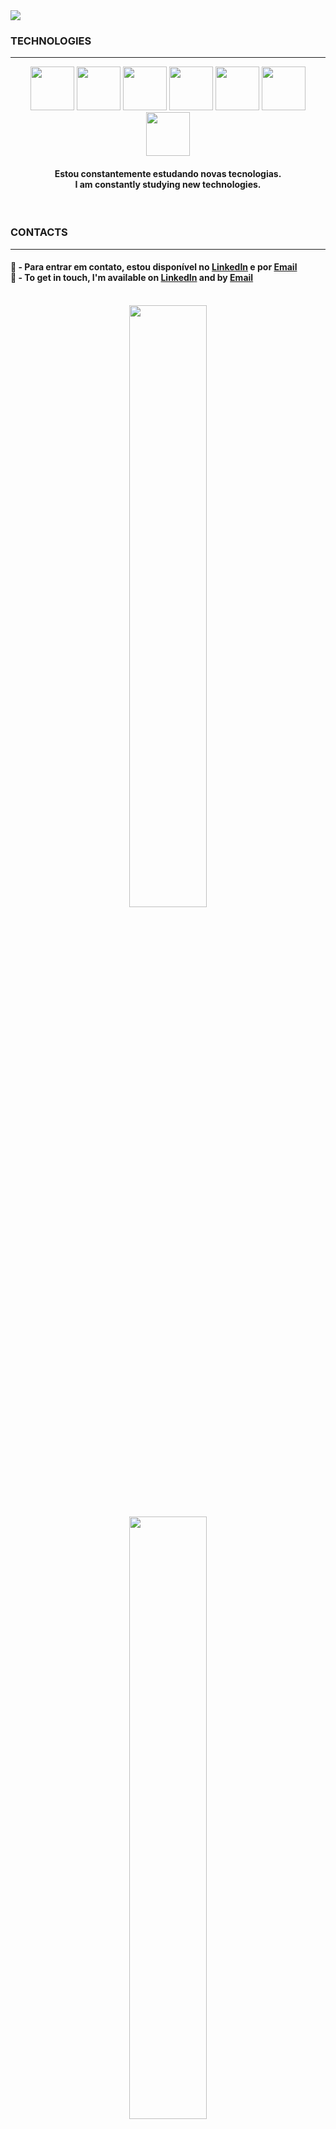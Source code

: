 <img src="https://user-images.githubusercontent.com/95272518/152738186-9d2ccd42-8de7-48c2-9a79-7bbfa7110111.svg">
<h3>TECHNOLOGIES</h3>
<hr>
<div align="center" float="left">
   <img width="70px" src="https://user-images.githubusercontent.com/95272518/152637034-113074fd-01ba-4263-b572-58382b250b40.svg">
   <img width="70px" src="https://user-images.githubusercontent.com/95272518/152637051-49416c82-98fc-45a6-9c3f-a8d53315347f.svg">
   <img width="70px" src="https://user-images.githubusercontent.com/95272518/152637055-b93b5f1d-1701-450a-8b37-e96f390cb62e.svg">
   <img width="70px" src="https://user-images.githubusercontent.com/95272518/152637056-1278896a-a289-4147-abc3-83cdb497e4c9.svg">
   <img width="70px" src="https://user-images.githubusercontent.com/95272518/152637062-b2ff122f-96ce-402c-88d8-47b282b0ef31.svg">
   <img width="70px" src="https://user-images.githubusercontent.com/95272518/152637067-69760f1b-31e1-4ad7-a2dd-978be0e19479.svg">
   <img width="70px" src="https://user-images.githubusercontent.com/95272518/152637068-f69a6109-a08d-4eee-8ca9-f55160df45c3.svg">
</div>
<h4 align="center">Estou constantemente estudando novas tecnologias.
   <br>I am constantly studying new technologies.</h4>
<br>
<h3>CONTACTS</h3>
<hr>
<h4>💬 - Para entrar em contato, estou disponível no <a href="https://linkedin.com/in/markley-sales/">LinkedIn</a> e por <a href="mailto:marksales.dev.eng@gmail.com">Email</a><br>
   💬 - To get in touch, I'm available on <a href="https://linkedin.com/in/markley-sales/">LinkedIn</a> and by <a href="mailto:marksales.dev.eng@gmail.com">Email</a></h4>
<br>
<div align="center" float="left">
   <img width="49.7%" src="https://user-images.githubusercontent.com/95272518/152638376-4865c9a8-1e97-47e3-beeb-4339c9181d7b.gif">
   <img width="49.7%" src="https://user-images.githubusercontent.com/95272518/152638380-0bbf2289-2041-4937-a902-d409ee59991f.gif">
</div>





<!--
**MarkleySales/MarkleySales** is a ✨ _special_ ✨ repository because its `README.md` (this file) appears on your GitHub profile.

Here are some ideas to get you started:

- 🔭 
- 🌱 
- 👯 
- 🤔 
-   
- 📫 
- 😄 
- ⚡ 
-->
